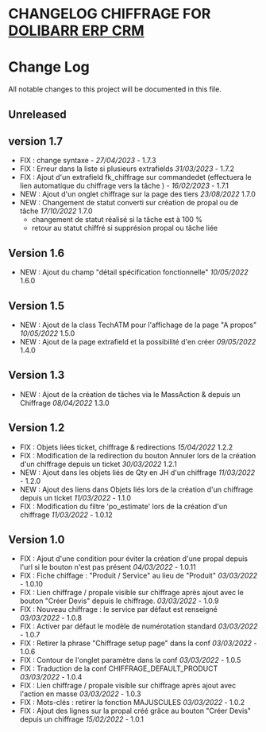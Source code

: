 # CHANGELOG CHIFFRAGE FOR [DOLIBARR ERP CRM](https://www.dolibarr.org)

# Change Log
All notable changes to this project will be documented in this file.

## Unreleased

  
## version 1.7
- FIX : change syntaxe  - *27/04/2023* - 1.7.3  
- FIX : Erreur dans la liste si plusieurs extrafields *31/03/2023* - 1.7.2
- FIX : Ajout d'un extrafield fk_chiffrage sur commandedet (effectuera le lien automatique du chiffrage vers la tâche  ) - *16/02/2023* - 1.7.1  
- NEW : Ajout d'un onglet chiffrage sur la page des tiers *23/08/2022* 1.7.0
- NEW : Changement de statut converti sur création de propal ou de tâche *17/10/2022* 1.7.0
  - changement de statut réalisé si la tâche est à 100 %
  - retour au statut chiffré si supprésion propal ou tâche liée

## Version 1.6

- NEW : Ajout du champ "détail spécification fonctionnelle" *10/05/2022* 1.6.0

## Version 1.5

- NEW : Ajout de la class TechATM pour l'affichage de la page "A propos" *10/05/2022* 1.5.0
- NEW : Ajout de la page extrafield et la possibilité d'en créer *09/05/2022* 1.4.0

## Version 1.3

- NEW : Ajout de la création de tâches via le MassAction & depuis un Chiffrage *08/04/2022* 1.3.0

## Version 1.2

- FIX : Objets liées ticket, chiffrage & redirections *15/04/2022* 1.2.2  
- FIX : Modification de la redirection du bouton Annuler lors de la création d'un chiffrage depuis un ticket *30/03/2022* 1.2.1
- NEW : Ajout dans les objets liés de Qty en JH d'un chiffrage *11/03/2022* - 1.2.0
- NEW : Ajout des liens dans Objets liés lors de la création d'un chiffrage depuis un ticket *11/03/2022* - 1.1.0
- FIX : Modification du filtre 'po_estimate' lors de la création d'un chiffrage *11/03/2022* - 1.0.12

## Version 1.0

- FIX : Ajout d'une condition pour éviter la création d'une propal depuis l'url si le bouton n'est pas présent *04/03/2022* - 1.0.11
- FIX : Fiche chiffage : "Produit / Service" au lieu de "Produit" *03/03/2022* - 1.0.10
- FIX : Lien chiffrage / propale visible sur chiffrage après ajout avec le bouton "Créer Devis" depuis le chiffrage. *03/03/2022* - 1.0.9
- FIX : Nouveau chiffrage : le service par défaut est renseigné *03/03/2022* - 1.0.8
- FIX : Activer par défaut le modèle de numérotation standard *03/03/2022* - 1.0.7
- FIX : Retirer la phrase "Chiffrage setup page" dans la conf *03/03/2022* - 1.0.6
- FIX : Contour de l'onglet paramètre dans la conf *03/03/2022* - 1.0.5
- FIX : Traduction de la conf CHIFFRAGE_DEFAULT_PRODUCT *03/03/2022* - 1.0.4
- FIX : Lien chiffrage / propale visible sur chiffrage après ajout avec l'action en masse *03/03/2022* - 1.0.3
- FIX : Mots-clés : retirer la fonction MAJUSCULES *03/03/2022* - 1.0.2
- FIX : Ajout des lignes sur la propal créé grâce au bouton "Créer Devis" depuis un chiffrage *15/02/2022* - 1.0.1

